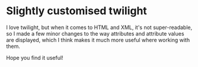 # Slightly customised twilight

I love twilight, but when it comes to HTML and XML, it's not super-readable, so I made a few minor changes to the way attributes and attribute values are displayed, which I think makes it much more useful where working with them.

Hope you find it useful!
